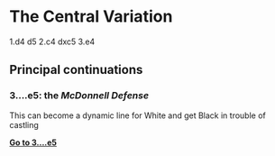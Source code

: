 # The Central Variation

1.d4 d5
2.c4 dxc5
3.e4

## Principal continuations

### 3....e5: the *McDonnell Defense*

This can become a dynamic line for White and get Black in trouble of castling

[**Go to 3....e5**](./3....e5/index.md)
